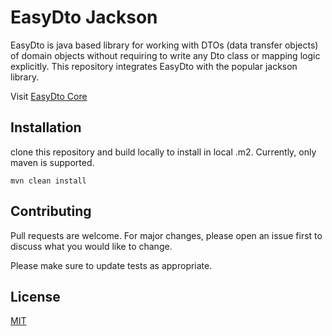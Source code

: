 # EasyDto Jackson

EasyDto is java based library for working with DTOs (data transfer objects) of domain objects without requiring to
write any Dto class or mapping logic explicitly. This repository integrates EasyDto with the popular jackson library.

Visit [EasyDto Core](https://github.com/rahul-acr/easy-dto)


## Installation

clone this repository and build locally to install in local .m2. Currently, only maven is supported.

```shell
mvn clean install
```

## Contributing
Pull requests are welcome. For major changes, please open an issue first to discuss what you would like to change.

Please make sure to update tests as appropriate.

## License
[MIT](https://choosealicense.com/licenses/mit/)